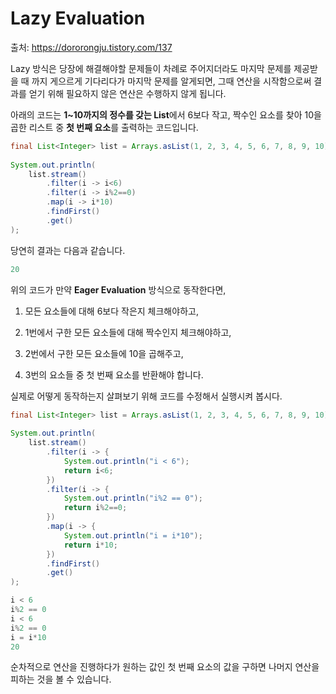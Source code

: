 # Lazy Evaluation

출처: https://dororongju.tistory.com/137 

Lazy 방식은 당장에 해결해야할 문제들이 차례로 주어지더라도 마지막 문제를 제공받을 때 까지 게으르게 기다리다가 마지막 문제를 알게되면, 그때 연산을 시작함으로써 결과를 얻기 위해 필요하지 않은 연산은 수행하지 않게 됩니다.



아래의 코드는 **1~10까지의 정수를 갖는 List**에서 6보다 작고, 짝수인 요소를 찾아 10을 곱한 리스트 중 **첫 번째 요소**를 출력하는 코드입니다.

```java
final List<Integer> list = Arrays.asList(1, 2, 3, 4, 5, 6, 7, 8, 9, 10);
 
System.out.println(
    list.stream()
        .filter(i -> i<6)
        .filter(i -> i%2==0)
        .map(i -> i*10)
        .findFirst()
        .get()
);
```

당연히 결과는 다음과 같습니다.

```java
20
```



위의 코드가 만약 **Eager Evaluation** 방식으로 동작한다면,

1. 모든 요소들에 대해 6보다 작은지 체크해야하고,

2. 1번에서 구한 모든 요소들에 대해 짝수인지 체크해야하고,

3. 2번에서 구한 모든 요소들에 10을 곱해주고,

4. 3번의 요소들 중 첫 번째 요소를 반환해야 합니다.

실제로 어떻게 동작하는지 살펴보기 위해 코드를 수정해서 실행시켜 봅시다.

```java
final List<Integer> list = Arrays.asList(1, 2, 3, 4, 5, 6, 7, 8, 9, 10);
 
System.out.println(
    list.stream()
        .filter(i -> {
            System.out.println("i < 6");
            return i<6;
        })
        .filter(i -> {
            System.out.println("i%2 == 0");
            return i%2==0;
        })
        .map(i -> {
            System.out.println("i = i*10");
            return i*10;
        })
        .findFirst()
        .get()
);
```

```java
i < 6
i%2 == 0
i < 6
i%2 == 0
i = i*10
20
```

순차적으로 연산을 진행하다가 원하는 값인 첫 번째 요소의 값을 구하면 나머지 연산을 피하는 것을 볼 수 있습니다.




